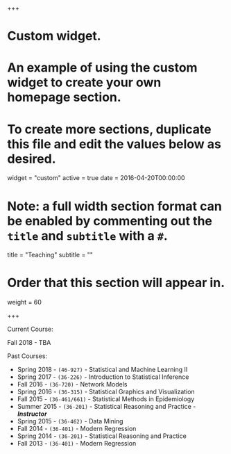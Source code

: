 +++
# Custom widget.
# An example of using the custom widget to create your own homepage section.
# To create more sections, duplicate this file and edit the values below as desired.
widget = "custom"
active = true
date = 2016-04-20T00:00:00

# Note: a full width section format can be enabled by commenting out the `title` and `subtitle` with a `#`.
title = "Teaching"
subtitle = ""

# Order that this section will appear in.
weight = 60

+++

Current Course:

Fall 2018 - TBA

Past Courses:

+ Spring 2018 - `(46-927)` - Statistical and Machine Learning II
+ Spring 2017 - `(36-226)` - Introduction to Statistical Inference
+ Fall 2016 - `(36-720)` - Network Models
+ Spring 2016 - `(36-315)` - Statistical Graphics and Visualization
+ Fall 2015 - `(36-461/661)` - Statistical Methods in Epidemiology
+ Summer 2015 - `(36-201)` - Statistical Reasoning and Practice  - **_Instructor_**
+ Spring 2015 - `(36-462)` - Data Mining
+ Fall 2014 - `(36-401)` - Modern Regression
+ Spring 2014 - `(36-201)` - Statistical Reasoning and Practice
+ Fall 2013 - `(36-401)` - Modern Regression